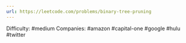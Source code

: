 ```yaml
---
url: https://leetcode.com/problems/binary-tree-pruning
---
```


Difficulty: #medium
Companies: #amazon #capital-one #google #hulu #twitter